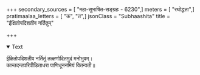 +++
secondary_sources = [ "महा-सुभाषित-सङ्ग्रहः - 6230",]
meters = [ "रथोद्धता",]
pratimaalaa_letters = [ "क", "त",]
jsonClass = "Subhaashita"
title = "ईक्षितोपदिशतीव नर्तितुम्"

+++

<details open><summary>Text</summary>

ईक्षितोपदिशतीव नर्तितुं तत्क्षणोदितमुदं मनोभुवम्।  
कान्तदन्तपरिपीडिताधरा पाणिधूननमियं वितन्वती॥
</details>
